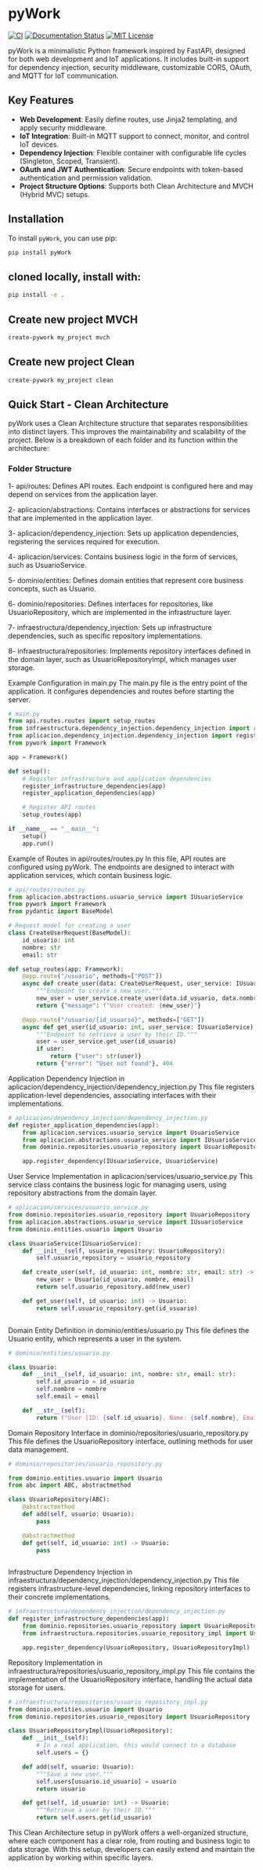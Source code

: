 # pyWork

[![CI](https://github.com/lucianoigit/pywork/actions/workflows/ci.yml/badge.svg?branch=main)](https://github.com/lucianoigit/pywork/actions)
[![Documentation Status](https://readthedocs.org/projects/pywork/badge/?version=latest)](https://pywork.readthedocs.io/)
[![MIT License](https://img.shields.io/github/license/lucianoigit/pywork)](LICENSE)

pyWork is a minimalistic Python framework inspired by FastAPI, designed for both web development and IoT applications. It includes built-in support for dependency injection, security middleware, customizable CORS, OAuth, and MQTT for IoT communication.

## Key Features

- **Web Development**: Easily define routes, use Jinja2 templating, and apply security middleware.
- **IoT Integration**: Built-in MQTT support to connect, monitor, and control IoT devices.
- **Dependency Injection**: Flexible container with configurable life cycles (Singleton, Scoped, Transient).
- **OAuth and JWT Authentication**: Secure endpoints with token-based authentication and permission validation.
- **Project Structure Options**: Supports both Clean Architecture and MVCH (Hybrid MVC) setups.

## Installation

To install `pyWork`, you can use pip:

```bash
pip install pyWork

```

## cloned locally, install with:

```bash
pip install -e .

```

## Create new project MVCH

```bash
create-pywork my_project mvch

```

## Create new project Clean

```bash
create-pywork my_project clean

```

## Quick Start - Clean Architecture

pyWork uses a Clean Architecture structure that separates responsibilities into distinct layers. This improves the maintainability and scalability of the project. Below is a breakdown of each folder and its function within the architecture:


### Folder Structure

1- api/routes: Defines API routes. Each endpoint is configured here and may depend on services from the application layer.

2- aplicacion/abstractions: Contains interfaces or abstractions for services that are implemented in the application layer.

3- aplicacion/dependency_injection: Sets up application dependencies, registering the services required for execution.

4- aplicacion/services: Contains business logic in the form of services, such as UsuarioService.

5- dominio/entities: Defines domain entities that represent core business concepts, such as Usuario.

6- dominio/repositories: Defines interfaces for repositories, like UsuarioRepository, which are implemented in the infrastructure layer.

7- infraestructura/dependency_injection: Sets up infrastructure dependencies, such as specific repository implementations.

8- infraestructura/repositories: Implements repository interfaces defined in the domain layer, such as UsuarioRepositoryImpl, which manages user storage.

Example Configuration in main.py
The main.py file is the entry point of the application. It configures dependencies and routes before starting the server.

```python
# main.py
from api.routes.routes import setup_routes
from infraestructura.dependency_injection.dependency_injection import register_infrastructure_dependencies
from aplicacion.dependency_injection.dependency_injection import register_application_dependencies
from pywork import Framework

app = Framework()

def setup():
    # Register infrastructure and application dependencies
    register_infrastructure_dependencies(app)
    register_application_dependencies(app)

    # Register API routes
    setup_routes(app)

if __name__ == "__main__":
    setup()
    app.run()


```

Example of Routes in api/routes/routes.py
In this file, API routes are configured using pyWork. The endpoints are designed to interact with application services, which contain business logic.

```python
# api/routes/routes.py
from aplicacion.abstractions.usuario_service import IUsuarioService
from pywork import Framework
from pydantic import BaseModel

# Request model for creating a user
class CreateUserRequest(BaseModel):
    id_usuario: int
    nombre: str
    email: str

def setup_routes(app: Framework):
    @app.route("/usuario", methods=["POST"])
    async def create_user(data: CreateUserRequest, user_service: IUsuarioService):
        """Endpoint to create a new user."""
        new_user = user_service.create_user(data.id_usuario, data.nombre, data.email)
        return {"message": f"User created: {new_user}"}

    @app.route("/usuario/{id_usuario}", methods=["GET"])
    async def get_user(id_usuario: int, user_service: IUsuarioService):
        """Endpoint to retrieve a user by their ID."""
        user = user_service.get_user(id_usuario)
        if user:
            return {"user": str(user)}
        return {"error": "User not found"}, 404


```

Application Dependency Injection in aplicacion/dependency_injection/dependency_injection.py
This file registers application-level dependencies, associating interfaces with their implementations.

```python
# aplicacion/dependency_injection/dependency_injection.py
def register_application_dependencies(app):
    from aplicacion.services.usuario_service import UsuarioService
    from aplicacion.abstractions.usuario_service import IUsuarioService
    from dominio.repositories.usuario_repository import UsuarioRepository

    app.register_dependency(IUsuarioService, UsuarioService)


```

User Service Implementation in aplicacion/services/usuario_service.py
This service class contains the business logic for managing users, using repository abstractions from the domain layer.

```python
# aplicacion/services/usuario_service.py
from dominio.repositories.usuario_repository import UsuarioRepository
from aplicacion.abstractions.usuario_service import IUsuarioService
from dominio.entities.usuario import Usuario

class UsuarioService(IUsuarioService):
    def __init__(self, usuario_repository: UsuarioRepository):
        self.usuario_repository = usuario_repository

    def create_user(self, id_usuario: int, nombre: str, email: str) -> Usuario:
        new_user = Usuario(id_usuario, nombre, email)
        return self.usuario_repository.add(new_user)

    def get_user(self, id_usuario: int) -> Usuario:
        return self.usuario_repository.get(id_usuario)



```

Domain Entity Definition in dominio/entities/usuario.py
This file defines the Usuario entity, which represents a user in the system.

```python
# dominio/entities/usuario.py

class Usuario:
    def __init__(self, id_usuario: int, nombre: str, email: str):
        self.id_usuario = id_usuario
        self.nombre = nombre
        self.email = email

    def __str__(self):
        return f"User [ID: {self.id_usuario}, Name: {self.nombre}, Email: {self.email}]"


```

Domain Repository Interface in dominio/repositories/usuario_repository.py
This file defines the UsuarioRepository interface, outlining methods for user data management.

```python
# dominio/repositories/usuario_repository.py

from dominio.entities.usuario import Usuario
from abc import ABC, abstractmethod

class UsuarioRepository(ABC):
    @abstractmethod
    def add(self, usuario: Usuario):
        pass

    @abstractmethod
    def get(self, id_usuario: int) -> Usuario:
        pass



```

Infrastructure Dependency Injection in infraestructura/dependency_injection/dependency_injection.py
This file registers infrastructure-level dependencies, linking repository interfaces to their concrete implementations.

```python
# infraestructura/dependency_injection/dependency_injection.py
def register_infrastructure_dependencies(app):
    from dominio.repositories.usuario_repository import UsuarioRepository
    from infraestructura.repositories.usuario_repository_impl import UsuarioRepositoryImpl

    app.register_dependency(UsuarioRepository, UsuarioRepositoryImpl)


```

Repository Implementation in infraestructura/repositories/usuario_repository_impl.py
This file contains the implementation of the UsuarioRepository interface, handling the actual data storage for users.

```python
# infraestructura/repositories/usuario_repository_impl.py
from dominio.entities.usuario import Usuario
from dominio.repositories.usuario_repository import UsuarioRepository

class UsuarioRepositoryImpl(UsuarioRepository):
    def __init__(self):
        # In a real application, this would connect to a database
        self.users = {}

    def add(self, usuario: Usuario):
        """Save a new user."""
        self.users[usuario.id_usuario] = usuario
        return usuario

    def get(self, id_usuario: int) -> Usuario:
        """Retrieve a user by their ID."""
        return self.users.get(id_usuario)


```

This Clean Architecture setup in pyWork offers a well-organized structure, where each component has a clear role, from routing and business logic to data storage. With this setup, developers can easily extend and maintain the application by working within specific layers.
